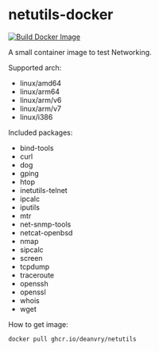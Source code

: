 # netutils-docker

[![Build Docker Image](https://github.com/deanvry/netutils-docker/actions/workflows/docker-publish.yml/badge.svg)](https://github.com/deanvry/netutils-docker/actions/workflows/docker-publish.yml)

A small container image to test Networking.

Supported arch:
- linux/amd64
- linux/arm64
- linux/arm/v6
- linux/arm/v7
- linux/i386

Included packages:
- bind-tools
- curl
- dog
- gping
- htop
- inetutils-telnet
- ipcalc
- iputils
- mtr
- net-snmp-tools
- netcat-openbsd
- nmap
- sipcalc
- screen
- tcpdump
- traceroute
- openssh
- openssl
- whois
- wget

How to get image:

```sh
docker pull ghcr.io/deanvry/netutils
```
